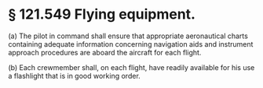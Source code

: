 # § 121.549   Flying equipment.

(a) The pilot in command shall ensure that appropriate aeronautical charts containing adequate information concerning navigation aids and instrument approach procedures are aboard the aircraft for each flight. 


(b) Each crewmember shall, on each flight, have readily available for his use a flashlight that is in good working order. 




